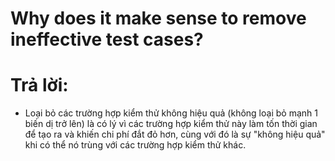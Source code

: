 # Why does it make sense to remove ineffective test cases?

# Trả lời:
* Loại bỏ các trường hợp kiểm thử không hiệu quả (không loại bỏ mạnh 1 biến dị trở lên) là có lý vì các trường hợp kiểm thử này làm tốn thời gian để tạo ra và khiến chi phí đắt đỏ hơn, cùng với đó là sự "không hiệu quả" khi có thể nó trùng với các trường hợp kiểm thử khác.